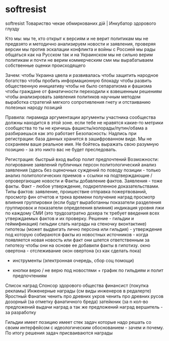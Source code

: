 softresist
==========

softresist
Товариство чекае обмиркованих дiй | Инкубатор здорового глузду

Кто мы:
мы те, кто открыт к версиям и не верит политикам
мы не предвзято и методично анализируем новости и заявления, проверяя версии
мы против эскалации конфликта и войны с Россией
мы рады общаться как на Русском так и на Украинском 
мы не сильно верим политикам и почти не верим коммерческим сми
мы вырабатываем собственные оценки происходящего

Зачем:
чтобы Украина цвела и развивалась
чтобы защитить народное богатство
чтобы пробить информационную блокаду
чтобы развить общественную инициативу
чтобы не было сепаратизма и фашизма
чтобы граждане от фанатичности переходили к взвешенным решениям
чтобы анализировать заявления политиков научным методом
выработка стратегий мягкого сопротивления гнету и отстаиванию полезных народу позиций

Правила:
пирамида аргументации
аргументы участника сообщества должны находится в  этой зоне.
если тебе не нравятся какие-то метрики сообщества то ты не кричишь фашисты/колорады/путин/обама а разбираешься как это работает 
Безопасность:
Надпись при регистрации: база данных хранится в зашифрованном виде. Мы не сохраняем ваше реальное имя. Не бойтесь выражать свою разумную позицию - за это никто вас не будет преследовать.

Регистрация:
быстрый вход
выбор полит предпочтений
Возможности:
логирование заявлений публичных персон
политологический анализ заявления (здесь без оценочных суждений по поводу позиции - только анализ политологических приемов + ссылки на подтверждающие / опровергающие новости и Факты
добавление фактов. Заявления - тоже факты. Факт - любое утверждение, подкрепленное доказательствами. Типы фактов: заявление, проишествие
отправка пожертвований, просмотр фин отчетов и трека времени
получение наград
просмотр влияния группировки (если будут выработанны показатели разделения группировок и показатели определения влияния)
индикация уровня лжи по каждому СМИ (это трудозатратно дохера тк требует введения всех утверждаемых фактов и их проверку. Решение - гильдии и геймификация)
гильдии
слать награды на стеночку вконтактике)
гипотезы (может выдвигать лично персона или гильдия) - утверждение под которую собираются факты из новостных источников - когда появляется новая новость или факт они шлется ответственным за гипотезу чтобы они на основе ее добавили факты в гипотизу. 
окно овертона - отслеживание окон овертона (хз как сделать пока)
- инструменты (электронная очередь, сбор соц помощи)

- кнопки верю / не верю под новостями + график по гильдиям и полит предпочтениям

Список наград
Спонсор здорового общества
финансист (покупка рекламы)
Инженерные награды (см виды инженеров в редалерте)
Яростный
Фанатик
ченить про древних укров 
ченить про древних русов
дозорный (за отметку фанатичного бреда)
затейкник (за n кол-во предложений выдачи наград а так же предложений наград
вершитель - за разработку

Гильдии
имеет позицию
имеет стек задач которые надо решать со своим интерфейсом с идеологическим обоснованием  - зачем и почему. По итогу решения задач присваиваются награды
